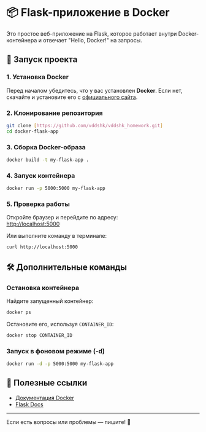 # 📦 Flask-приложение в Docker  

Это простое веб-приложение на Flask, которое работает внутри Docker-контейнера и отвечает "Hello, Docker!" на запросы.  

## 🚀 Запуск проекта  

### **1. Установка Docker**  
Перед началом убедитесь, что у вас установлен **Docker**. Если нет, скачайте и установите его с [официального сайта](https://www.docker.com/get-started/).  

### **2. Клонирование репозитория**  
```sh
git clone [https://github.com/vddshk/vddshk_homework.git]
cd docker-flask-app
```

### **3. Сборка Docker-образа**  
```sh
docker build -t my-flask-app .
```

### **4. Запуск контейнера**  
```sh
docker run -p 5000:5000 my-flask-app
```

### **5. Проверка работы**  
Откройте браузер и перейдите по адресу:  
[http://localhost:5000](http://localhost:5000)  

Или выполните команду в терминале:  
```sh
curl http://localhost:5000
```

## 🛠 Дополнительные команды  

### **Остановка контейнера**  
Найдите запущенный контейнер:  
```sh
docker ps
```
Остановите его, используя `CONTAINER_ID`:  
```sh
docker stop CONTAINER_ID
```

### **Запуск в фоновом режиме (-d)**  
```sh
docker run -d -p 5000:5000 my-flask-app
```

## 🐳 Полезные ссылки  
- [Документация Docker](https://docs.docker.com/)  
- [Flask Docs](https://flask.palletsprojects.com/)  

---  
Если есть вопросы или проблемы — пишите! 🚀  
